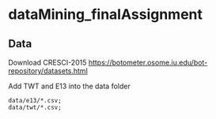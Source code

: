 # dataMining_finalAssignment

## Data
Download CRESCI-2015 https://botometer.osome.iu.edu/bot-repository/datasets.html

Add TWT and E13 into the data folder

```
data/e13/*.csv;
data/twt/*.csv;
```